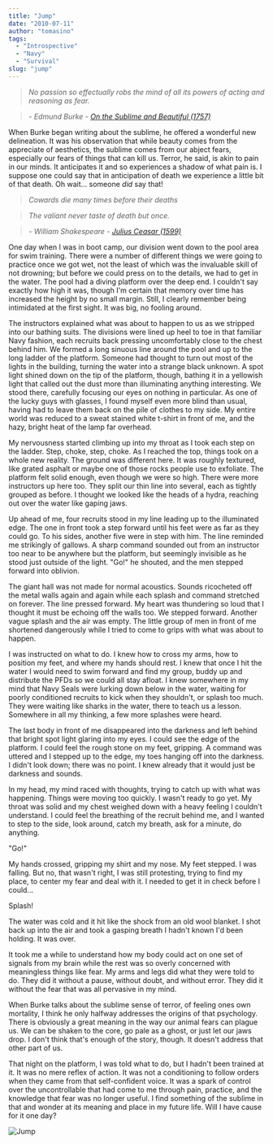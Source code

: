 ```yaml
---
title: "Jump"
date: "2010-07-11"
author: "tomasino"
tags:
  - "Introspective"
  - "Navy"
  - "Survival"
slug: "jump"
---
```


> *No passion so effectually robs the mind of all its powers of acting and reasoning as fear.*

> *- Edmund Burke - [On the Sublime and Beautiful (1757)][]*

When Burke began writing about the sublime, he offered a wonderful new
delineation. It was his observation that while beauty comes from the
appreciate of aesthetics, the sublime comes from our abject fears,
especially our fears of things that can kill us. Terror, he said, is
akin to pain in our minds. It anticipates it and so experiences a shadow
of what pain is. I suppose one could say that in anticipation of death
we experience a little bit of that death. Oh wait... someone *did* say that!

> *Cowards die many times before their deaths*

> *The valiant never taste of death but once.*

> *- William Shakespeare - [Julius Ceasar (1599)][]*

One day when I was in boot camp, our division went down to the pool area
for swim training. There were a number of different things we were going
to practice once we got wet, not the least of which was the invaluable
skill of not drowning; but before we could press on to the details, we
had to get in the water. The pool had a diving platform over the deep
end. I couldn't say exactly how high it was, though I'm certain that
memory over time has increased the height by no small margin. Still, I
clearly remember being intimidated at the first sight. It was big, no
fooling around.

The instructors explained what was about to happen to us as we stripped
into our bathing suits. The divisions were lined up heel to toe in that
familiar Navy fashion, each recruits back pressing uncomfortably close
to the chest behind him. We formed a long sinuous line around the pool
and up to the long ladder of the platform. Someone had thought to turn
out most of the lights in the building, turning the water into a strange
black unknown. A spot light shined down on the tip of the platform,
though, bathing it in a yellowish light that called out the dust more
than illuminating anything interesting. We stood there, carefully
focusing our eyes on nothing in particular. As one of the lucky guys
with glasses, I found myself even more blind than usual, having had to
leave them back on the pile of clothes to my side. My entire world was
reduced to a sweat stained white t-shirt in front of me, and the hazy,
bright heat of the lamp far overhead.

My nervousness started climbing up into my throat as I took each step on
the ladder. Step, choke, step, choke. As I reached the top, things took
on a whole new reality. The ground was different here. It was roughly
textured, like grated asphalt or maybe one of those rocks people use to
exfoliate. The platform felt solid enough, even though we were so high.
There were more instructors up here too. They split our thin line into
several, each as tightly grouped as before. I thought we looked like the
heads of a hydra, reaching out over the water like gaping jaws.

Up ahead of me, four recruits stood in my line leading up to the
illuminated edge. The one in front took a step forward until his feet
were as far as they could go. To his sides, another five were in step
with him. The line reminded me strikingly of gallows. A sharp command
sounded out from an instructor too near to be anywhere but the platform,
but seemingly invisible as he stood just outside of the light. "Go!" he
shouted, and the men stepped forward into oblivion.

The giant hall was not made for normal acoustics. Sounds ricocheted off
the metal walls again and again while each splash and command stretched
on forever. The line pressed forward. My heart was thundering so loud
that I thought it must be echoing off the walls too. We stepped forward.
Another vague splash and the air was empty. The little group of men in
front of me shortened dangerously while I tried to come to grips with
what was about to happen.

I was instructed on what to do. I knew how to cross my arms, how to
position my feet, and where my hands should rest. I knew that once I hit
the water I would need to swim forward and find my group, buddy up and
distribute the PFDs so we could all stay afloat. I knew somewhere in my
mind that Navy Seals were lurking down below in the water, waiting for
poorly conditioned recruits to kick when they shouldn't, or splash too
much. They were waiting like sharks in the water, there to teach us a
lesson. Somewhere in all my thinking, a few more splashes were heard.

The last body in front of me disappeared into the darkness and left
behind that bright spot light glaring into my eyes. I could see the edge
of the platform. I could feel the rough stone on my feet, gripping. A
command was uttered and I stepped up to the edge, my toes hanging off
into the darkness. I didn't look down; there was no point. I knew
already that it would just be darkness and sounds.

In my head, my mind raced with thoughts, trying to catch up with what
was happening. Things were moving too quickly. I wasn't ready to go yet.
My throat was solid and my chest weighed down with a heavy feeling I
couldn't understand. I could feel the breathing of the recruit behind
me, and I wanted to step to the side, look around, catch my breath, ask
for a minute, do anything.

"Go!"

My hands crossed, gripping my shirt and my nose. My feet stepped. I was
falling. But no, that wasn't right, I was still protesting, trying to
find my place, to center my fear and deal with it. I needed to get it in
check before I could...

Splash!

The water was cold and it hit like the shock from an old wool blanket. I
shot back up into the air and took a gasping breath I hadn't known I'd
been holding. It was over.

It took me a while to understand how my body could act on one set of
signals from my brain while the rest was so overly concerned with
meaningless things like fear. My arms and legs did what they were told
to do. They did it without a pause, without doubt, and without error.
They did it without the fear that was all pervasive in my mind.

When Burke talks about the sublime sense of terror, of feeling ones own
mortality, I think he only halfway addresses the origins of that
psychology. There is obviously a great meaning in the way our animal
fears can plague us. We can be shaken to the core, go pale as a ghost,
or just let our jaws drop. I don't think that's enough of the story,
though. It doesn't address that other part of us.

That night on the platform, I was told what to do, but I hadn't been
trained at it. It was no mere reflex of action. It was not a
conditioning to follow orders when they came from that self-confident
voice. It was a spark of control over the uncontrollable that had come
to me through pain, practice, and the knowledge that fear was no longer
useful. I find something of the sublime in that and wonder at its
meaning and place in my future life. Will I have cause for it one day?

![Jump](https://blog.tomasino.org/images/navy-jump.jpg)

  [On the Sublime and Beautiful (1757)]: https://www.bartleby.com/24/2/
  [Julius Ceasar (1599)]: https://www.online-literature.com/shakespeare/julius_caesar/
